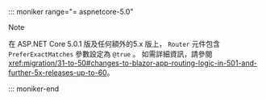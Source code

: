 ::: moniker range="= aspnetcore-5.0"

> [!NOTE]
> 在 ASP.NET Core 5.0.1 版及任何額外的5.x 版上， `Router` 元件包含 `PreferExactMatches` 參數設定為 `@true` 。 如需詳細資訊，請參閱<xref:migration/31-to-50#changes-to-blazor-app-routing-logic-in-501-and-further-5x-releases-up-to-60>。

::: moniker-end

